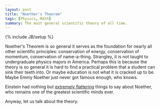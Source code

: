 ```yaml
---
layout: post
title: "Noether's Theorem"
tags: [Physics, Math]
summary: The most general scientific theory of all time.
---
```

{% include JB/setup %}

Noether's Theorem is so general it serves as the foundation for nearly all other scientific principles: conservation of energy, conservation of momentum, conservation of name-a-thing. Strangley, it is not taught to undergraduate physics majors in America.  Perhaps this is because the theory is so general it is hard to find a practical problem that a student can sink their teeth into. Or maybe education is not what it is cracked up to be.  Maybe Emmy Noether just never got famous enough, who knows.

Einstein had nothing but [extremely flattering](https://www.washingtonpost.com/news/comic-riffs/wp/2015/03/23/emmy-noether-google-doodle-why-einstein-called-her-a-creative-mathematical-genius/) things to say about Noether, who remains one of the greatest scientific minds ever.

Anyway, let us talk about the theory.

